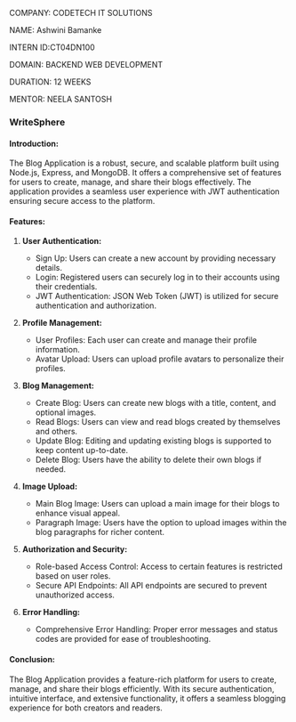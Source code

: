 COMPANY: CODETECH IT SOLUTIONS

NAME: Ashwini Bamanke

INTERN ID:CT04DN100

DOMAIN: BACKEND WEB DEVELOPMENT

DURATION: 12 WEEKS

MENTOR: NEELA SANTOSH

### WriteSphere

#### Introduction:
The Blog Application is a robust, secure, and scalable platform built using Node.js, Express, and MongoDB. It offers a comprehensive set of features for users to create, manage, and share their blogs effectively. The application provides a seamless user experience with JWT authentication ensuring secure access to the platform.

#### Features:
1. **User Authentication:**
    - Sign Up: Users can create a new account by providing necessary details.
    - Login: Registered users can securely log in to their accounts using their credentials.
    - JWT Authentication: JSON Web Token (JWT) is utilized for secure authentication and authorization.

2. **Profile Management:**
    - User Profiles: Each user can create and manage their profile information.
    - Avatar Upload: Users can upload profile avatars to personalize their profiles.

3. **Blog Management:**
    - Create Blog: Users can create new blogs with a title, content, and optional images.
    - Read Blogs: Users can view and read blogs created by themselves and others.
    - Update Blog: Editing and updating existing blogs is supported to keep content up-to-date.
    - Delete Blog: Users have the ability to delete their own blogs if needed.

4. **Image Upload:**
    - Main Blog Image: Users can upload a main image for their blogs to enhance visual appeal.
    - Paragraph Image: Users have the option to upload images within the blog paragraphs for richer content.

5. **Authorization and Security:**
    - Role-based Access Control: Access to certain features is restricted based on user roles.
    - Secure API Endpoints: All API endpoints are secured to prevent unauthorized access.

6. **Error Handling:**
    - Comprehensive Error Handling: Proper error messages and status codes are provided for ease of troubleshooting.




#### Conclusion:
The Blog Application provides a feature-rich platform for users to create, manage, and share their blogs efficiently. With its secure authentication, intuitive interface, and extensive functionality, it offers a seamless blogging experience for both creators and readers. 

